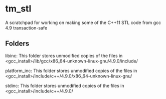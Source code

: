 tm_stl
======

A scratchpad for working on making some of the C++11 STL code from gcc 4.9 transaction-safe

Folders
----

libinc:
   This folder stores unmodified copies of the files in
   <gcc_install>/lib/gcc/x86_64-unknown-linux-gnu/4.9.0/include/

platform_inc:
   This folder stores unmodified copies of the files in
   <gcc_install>/include/c++/4.9.0/x86_64-unknown-linux-gnu/

stdinc:
   This folder stores unmodified copies of the files in
   <gcc_install>/include/c++/4.9.0/
